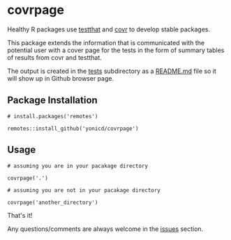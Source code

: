 # covrpage

Healthy R packages use [testthat](https://github.com/r-lib/testthat) and [covr](https://github.com/r-lib/covr) to develop stable packages. 

This package extends the information that is communicated with the potential user with a cover page for the tests in the form of summary tables of results from covr and testthat. 

The output is created in the [tests](tests) subdirectory as a [README.md](tests/README.md) file so it will show up in Github browser page. 

## Package Installation

```
# install.packages('remotes')

remotes::install_github('yonicd/covrpage')
```

## Usage

```
# assuming you are in your pacakage directory

covrpage('.')

# assuming you are not in your pacakage directory

covrpage('another_directory')
```

That's it!

Any questions/comments are always welcome in the [issues](https://github.com/yonicd/covrpage/issues) section.